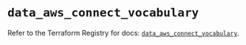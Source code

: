 # `data_aws_connect_vocabulary`

Refer to the Terraform Registry for docs: [`data_aws_connect_vocabulary`](https://registry.terraform.io/providers/hashicorp/aws/6.12.0/docs/data-sources/connect_vocabulary).
